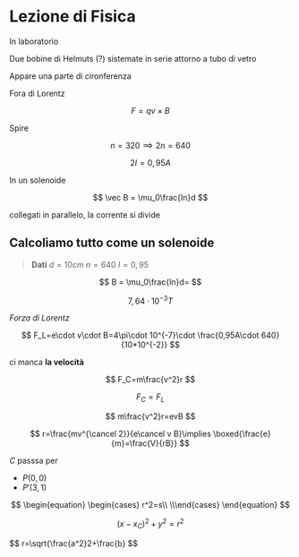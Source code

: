 # Lezione di Fisica

In laboratorio

Due bobine di Helmuts (?) sistemate in serie attorno a tubo di vetro

Appare una parte di cironferenza

Fora di Lorentz 

$$
F=qv\times B
$$

Spire

$$
n = 320\implies 2n = 640
$$


$$
2I=0,95A
$$

In un solenoide

$$
\vec B = \mu_0\frac{In}d
$$


collegati in parallelo, la corrente si divide

## Calcoliamo tutto come un solenoide

> **Dati**
> $d=10cm$
> $n = 640$
> $I=0,95$


$$
B = \mu_0\frac{In}d=
$$


$$
7,64\cdot 10^{-3}T
$$


_Forza di Lorentz_

$$
F_L=e\cdot v\cdot B=4\pi\cdot 10^{-7}\cdot \frac{0,95A\cdot 640}{10*10^{-2}}
$$

ci manca **la velocità**


$$
F_C=m\frac{v^2}r
$$


$$
F_C=F_L
$$

$$
m\frac{v^2}r=evB
$$

$$
r=\frac{mv^{\cancel 2}}{e\cancel v B}\implies \boxed{\frac{e}{m}=\frac{V}{rB}}
$$


$C$ passsa per
* $P(0,0)$
* $P'(3,1)$
 $%P''(5,2)$



$$
\begin{equation} \begin{cases} 
r^2=s\\
\\\end{cases} \end{equation}
$$


$$
(x-x_C)^2+y^2=r^2
$$

$$
r=\sqrt{\frac{a^2}2+\frac{b}
$$
<!--stackedit_data:
eyJoaXN0b3J5IjpbLTE5NDcyMDE2MDYsMTc2MzM4OTQ5XX0=
-->